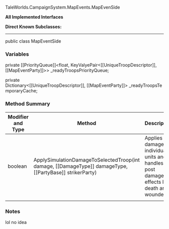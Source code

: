 TaleWorlds.CampaignSystem.MapEvents.MapEvenSide

**All Implemented Interfaces**

**Direct Known Subclasses:**

-------------------------------------------------------------------------------

public class MapEventSide

### Variables

private [[PriorityQueue]]<float, KeyValyePair<[[UniqueTroopDescriptor]], [[MapEventParty]]>> \_readyTroopsPriorityQueue; 

private Dictionary<[[UniqueTroopDescriptor]], [[MapEventParty]]> \_readyTroopsTemporaryCache;

### Method Summary

| Modifier and Type | Method                                                                                  | Description   |
| ----------------- | ------------------------------------------------------------------------------------------------------- | --- |
| boolean           | ApplySimulationDamageToSelectedTroop(int damage, [[DamageType]] damageType, [[PartyBase]] strikerParty) |Applies damage to individual units and handles post damage effects like death and wounded    |
|                   |                                                                                                         |     |

### Notes
lol no idea






